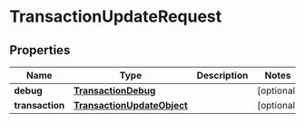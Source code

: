 

# TransactionUpdateRequest

## Properties

Name | Type | Description | Notes
------------ | ------------- | ------------- | -------------
**debug** | [**TransactionDebug**](TransactionDebug.md) |  |  [optional]
**transaction** | [**TransactionUpdateObject**](TransactionUpdateObject.md) |  |  [optional]



